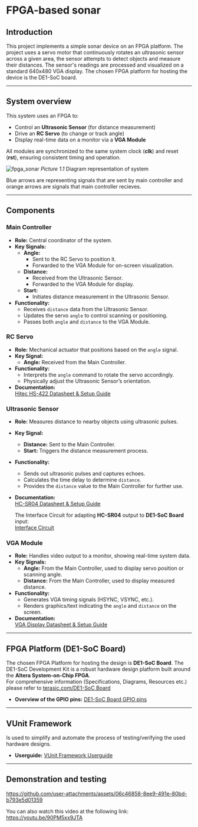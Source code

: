 # FPGA-based sonar

## Introduction
This project implements a simple sonar device on an FPGA platform. The project uses a servo motor that continuously rotates an ultrasonic sensor across a given area, the sensor attempts to detect objects and measure their distances. The sensor's readings are processed and visualized on a standard 640x480 VGA display. The chosen FPGA platform for hosting the device is the DE1-SoC board.

---
## System overview
This system uses an FPGA to:
- Control an **Ultrasonic Sensor** (for distance measurement)
- Drive an **RC Servo** (to change or track angle)
- Display real-time data on a monitor via a **VGA Module** <br>

All modules are synchronized to the same system clock (**clk**) and reset (**rst**), ensuring consistent timing and operation.

![fpga_sonar](https://github.com/user-attachments/assets/d8b92e8a-8a8f-43a5-ae86-68276216fae8)
_Picture 1.1_ Diagram representation of system

Blue arrows are representing signals that are sent by main controller and orange arrows are signals that main controller recieves.

---
## Components
### Main Controller
- **Role:** Central coordinator of the system.  
- **Key Signals:**  
  - **Angle:**  
    - Sent to the RC Servo to position it.  
    - Forwarded to the VGA Module for on-screen visualization.  
  - **Distance:**  
    - Received from the Ultrasonic Sensor.  
    - Forwarded to the VGA Module for display.
  - **Start:**
    - Initiates distance measurement in the Ultrasonic Sensor.     
- **Functionality:**  
  - Receives `distance` data from the Ultrasonic Sensor.  
  - Updates the servo `angle` to control scanning or positioning.  
  - Passes both `angle` and `distance` to the VGA Module.

### RC Servo
- **Role:** Mechanical actuator that positions based on the `angle` signal.  
- **Key Signal:**  
  - **Angle:** Received from the Main Controller.  
- **Functionality:**  
  - Interprets the `angle` command to rotate the servo accordingly.  
  - Physically adjust the Ultrasonic Sensor’s orientation.
- **Documentation:**  
  [Hitec HS-422 Datasheet & Setup Guide](https://github.com/etf-unibl/fpga-sonar/blob/main/docs/rc-servo.md)  

### Ultrasonic Sensor
- **Role:** Measures distance to nearby objects using ultrasonic pulses.  
- **Key Signal:**
  - **Distance:** Sent to the Main Controller.
  - **Start:** Triggers the distance measurement process.   
- **Functionality:**  
  - Sends out ultrasonic pulses and captures echoes.  
  - Calculates the time delay to determine `distance`.  
  - Provides the `distance` value to the Main Controller for further use.
- **Documentation:**  
  [HC-SR04 Datasheet & Setup Guide](https://github.com/etf-unibl/fpga-sonar/blob/main/docs/hc-sr04.md)  <br>
  
  The Interface Circuit for adapting **HC-SR04** output to **DE1-SoC Board** input:<br>
  [Interface Circuit](https://github.com/etf-unibl/fpga-sonar/blob/main/docs/interface_circuit.md) <br>
  
### VGA Module
- **Role:** Handles video output to a monitor, showing real-time system data.  
- **Key Signals:**  
  - **Angle:** From the Main Controller, used to display servo position or scanning angle.  
  - **Distance:** From the Main Controller, used to display measured distance.  
- **Functionality:**  
  - Generates VGA timing signals (HSYNC, VSYNC, etc.).  
  - Renders graphics/text indicating the `angle` and `distance` on the screen.
- **Documentation:**  
  [VGA Display Datasheet & Setup Guide](https://github.com/etf-unibl/fpga-sonar/blob/main/docs/VGA.md)

---
## FPGA Platform (DE1-SoC Board)
The chosen FPGA Platform for hosting the design is **DE1-SoC Board**. The DE1-SoC Development Kit is a robust hardware design platform built around the **Altera System-on-Chip FPGA**. <br> For comprehensive information (Specifications, Diagrams, Resources etc.) please refer to [terasic.com/DE1-SoC Board](https://www.terasic.com.tw/cgi-bin/page/archive.pl?Language=English&No=836)
- **Overview of the GPIO pins:**
  [DE1-SoC Board GPIO pins](https://github.com/etf-unibl/fpga-sonar/blob/main/docs/GPIO.md)  

---
## VUnit Framework
Is used to simplify and automate the process of testing/verifying the used hardware designs.
- **Userguide:**
  [VUnit Framework Userguide](https://github.com/etf-unibl/fpga-sonar/blob/main/docs/VUnitFramework_UserGuide.md)

---
## Demonstration and testing

https://github.com/user-attachments/assets/06c46858-8ee9-491e-80bd-b793e5d01359


You can also watch this video at the following link: https://youtu.be/90PM5xx9JTA

